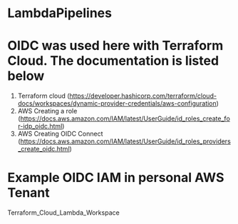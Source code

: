 # LambdaPipelines

# OIDC was used here with Terraform Cloud. The documentation is listed below
1. Terraform cloud (https://developer.hashicorp.com/terraform/cloud-docs/workspaces/dynamic-provider-credentials/aws-configuration)
2. AWS Creating a role (https://docs.aws.amazon.com/IAM/latest/UserGuide/id_roles_create_for-idp_oidc.html)
3. AWS Creating OIDC Connect (https://docs.aws.amazon.com/IAM/latest/UserGuide/id_roles_providers_create_oidc.html)

# Example OIDC IAM in personal AWS Tenant
Terraform_Cloud_Lambda_Workspace
